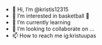 - 👋 Hi, I’m @kristis12315
- 👀 I’m interested in basketball 🏀
- 🌱 I’m currently learning 
- 💞️ I’m looking to collaborate on ...
- 📫 How to reach me ig:kristuupas



